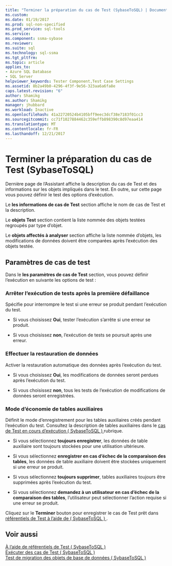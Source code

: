 ```yaml
---
title: "Terminer la préparation du cas de Test (SybaseToSQL) | Documents Microsoft"
ms.custom: 
ms.date: 01/19/2017
ms.prod: sql-non-specified
ms.prod_service: sql-tools
ms.service: 
ms.component: ssma-sybase
ms.reviewer: 
ms.suite: sql
ms.technology: sql-ssma
ms.tgt_pltfrm: 
ms.topic: article
applies_to:
- Azure SQL Database
- SQL Server
helpviewer_keywords: Tester Component,Test Case Settings
ms.assetid: 8b2a49b0-4296-4f3f-9e56-323aa6a6fa8e
caps.latest.revision: "6"
author: Shamikg
ms.author: Shamikg
manager: jhubbard
ms.workload: Inactive
ms.openlocfilehash: 41a22720524b4105bff9eec3dcf38e7183f01cc3
ms.sourcegitcommit: cc71f1027884462c359effb898390c8d97eaa414
ms.translationtype: MT
ms.contentlocale: fr-FR
ms.lasthandoff: 12/21/2017
---
```

# <a name="finishing-test-case-preparation-sybasetosql"></a>Terminer la préparation du cas de Test (SybaseToSQL)
Dernière page de l’Assistant affiche la description du cas de Test et des informations sur les objets impliqués dans le test. En outre, sur cette page vous pouvez définir le test des options d’exécution.  
  
Le **les informations de cas de Test** section affiche le nom de cas de Test et la description.  
  
Le **objets Test** section contient la liste nommée des objets testées regroupés par type d’objet.  
  
Le **objets affectés à analyser** section affiche la liste nommée d’objets, les modifications de données doivent être comparées après l’exécution des objets testée.  
  
## <a name="test-case-settings"></a>Paramètres de cas de test  
Dans le **les paramètres de cas de Test** section, vous pouvez définir l’exécution en suivante les options de test :  
  
### <a name="stop-test-execution-after-first-failure"></a>Arrêter l’exécution de tests après la première défaillance  
Spécifie pour interrompre le test si une erreur se produit pendant l’exécution du test.  
  
-   Si vous choisissez **Oui**, tester l’exécution s’arrête si une erreur se produit.  
  
-   Si vous choisissez **non**, l’exécution de tests se poursuit après une erreur.  
  
### <a name="perform-data-rollback"></a>Effectuer la restauration de données  
Activer la restauration automatique des données après l’exécution du test.  
  
-   Si vous choisissez **Oui**, les modifications de données seront perdues après l’exécution du test.  
  
-   Si vous choisissez **non**, tous les tests de l’exécution de modifications de données seront enregistrées.  
  
### <a name="auxiliary-tables-saving-mode"></a>Mode d’économie de tables auxiliaires  
Définit le mode d’enregistrement pour les tables auxiliaires créés pendant l’exécution du test. Consultez la description de tables auxiliaires dans le [cas de Test en cours d’exécution &#40; SybaseToSQL &#41; ](../../ssma/sybase/running-test-cases-sybasetosql.md) rubrique.  
  
-   Si vous sélectionnez **toujours enregistrer**, les données de table auxiliaire sont toujours stockées pour une utilisation ultérieure.  
  
-   Si vous sélectionnez **enregistrer en cas d’échec de la comparaison des tables**, les données de table auxiliaire doivent être stockées uniquement si une erreur se produit.  
  
-   Si vous sélectionnez **toujours supprimer**, tables auxiliaires toujours être supprimées après l’exécution du test.  
  
-   Si vous sélectionnez **demandez à un utilisateur en cas d’échec de la comparaison des tables**, l’utilisateur peut sélectionner l’action requise si une erreur se produit.  
  
Cliquez sur le **Terminer** bouton pour enregistrer le cas de Test prêt dans [référentiels de Test à l’aide de &#40; SybaseToSQL &#41; ](../../ssma/sybase/using-test-repositories-sybasetosql.md).  
  
## <a name="see-also"></a>Voir aussi  
[À l’aide de référentiels de Test &#40; SybaseToSQL &#41;](../../ssma/sybase/using-test-repositories-sybasetosql.md)  
[Exécuter des cas de Test &#40; SybaseToSQL &#41;](../../ssma/sybase/running-test-cases-sybasetosql.md)  
[Test de migration des objets de base de données &#40; SybaseToSQL &#41;](../../ssma/sybase/testing-migrated-database-objects-sybasetosql.md)  
  
